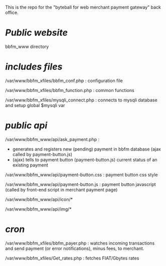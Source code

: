 This is the repo for the "byteball for web merchant payment gateway" back office.

# *Public website*
bbfm_www directory

# *includes files*

/var/www/bbfm_xfiles/bbfm_conf.php : configuration file

/var/www/bbfm_xfiles/bbfm_function.php : common functions

/var/www/bbfm_xfiles/mysqli_connect.php : connects to mysqli database and setup global $mysqli var


# *public api*

/var/www/bbfm_www/api/ask_payment.php : 
 - generates and registers new (pending) payment in bbfm database (ajax called by payment-button.js)
 - (ajax) tells to payment button (payment-button.js) current status of an existing payment

/var/www/bbfm_www/api/payment-button.css : payment button css style

/var/www/bbfm_www/api/payment-button.js : payment button javascript (called by front-end script in merchant payment page)

/var/www/bbfm_www/api/icon/*

/var/www/bbfm_www/api/img/*


# *cron*

/var/www/bbfm_xfiles/bbfm_payer.php : watches incoming transactions and send payment (or error notifications), minus fees, to merchant.

/var/www/bbfm_xfiles/Get_rates.php : fetches FIAT/Gbytes rates
